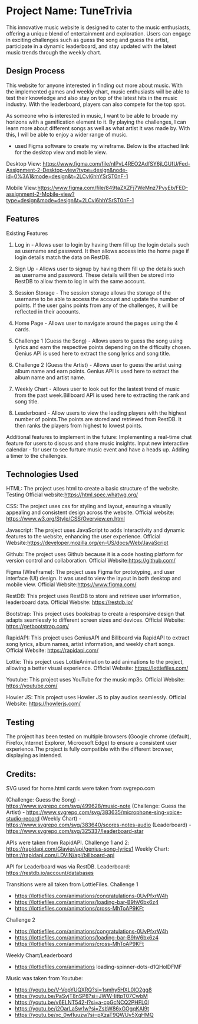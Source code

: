 # Project Name: TuneTrivia

This innovative music website is designed to cater to the music enthusiasts, offering a unique blend of entertainment and exploration. Users can engage in exciting challenges such as guess the song and guess the artist, participate in a dynamic leaderboard, and stay updated with the latest music trends through the weekly chart.

## Design Process

This website for anyone interested in finding out more about music. With the implemented games and weekly chart, music enthusiasts will be able to test their knowledge and also stay on top of the latest hits in the music industry. With the leaderboard, players can also compete for the top spot.

As someone who is interested in music, I want to be able to broade my horizons with a gamification element to it. By playing the challenges, I can learn more about different songs as well as what artist it was made by. With this, I will be able to enjoy a wider range of music. 

- used Figma software to create my wireframe. Below is the attached link for the desktop view and mobile view.

Desktop View: https://www.figma.com/file/nIPvL4REO2AdfSY6jLGUfU/Fed-Assignment-2-Desktop-view?type=design&node-id=0%3A1&mode=design&t=2LCvl6hhYSrST0nF-1

Mobile View:https://www.figma.com/file/849taZXZFj7WeMnz7PvyEb/FED-assignment-2-Mobile-view?type=design&mode=design&t=2LCvl6hhYSrST0nF-1


## Features

Existing Features

1) Log in - Allows user to login by having them fill up the login details such as username and password. It then allows access into the home page if login details match the data on RestDB.

2) Sign Up - Allows user to signup by having them fill up the details such as username and password. These details will then be stored into RestDB to allow them to log in with the same account. 

3) Session Storage -  The session storage allows the storage of the username to be able to access the account and update the number of points. If the user gains points from any of the challenges, it will be reflected in their accounts. 

4) Home Page - Allows user to navigate around the pages using the 4 cards.

5) Challenge 1 (Guess the Song) - Allows users to guess the song using lyrics and earn the respective points depending on the difficulty chosen. Genius API is used here to extract the song lyrics and song title. 

6) Challenge 2 (Guess the Artist) - Allows user to guess the artist using album name and earn points. Genius API is used here to extract the album name and artist name.

7) Weekly Chart - Allows user to look out for the lastest trend of music from the past week.Billboard API is used here to extracting the rank and song title.

8) Leaderboard - Allow users to view the leading players with the highest number of points.The points are stored and retrieved from RestDB. It then ranks the players from highest to lowest points. 

Additional features to implement in the future: 
Implementing a real-time chat feature for users to discuss and share music insights.
Input new interactive calendar - for user to see furture music event and have a heads up.
Adding a timer to the challenges. 

## Technologies Used

HTML:
The project uses html to create a basic structure of the website.
Testing
Official website:https://html.spec.whatwg.org/

CSS:
The project uses css for styling and layout, ensuring a visually appealing and consistent design across the website.
Official website: https://www.w3.org/Style/CSS/Overview.en.html

Javascript:
The project uses JavaScript to adds interactivity and dynamic features to the website, enhancing the user experience. 
Official Website:https://developer.mozilla.org/en-US/docs/Web/JavaScript

Github:
The project uses Github because it is a code hosting platform for version control and collaboration.
Official Website:https://github.com/

Figma (WireFrame):
The project uses Figma for prototyping, and user interface (UI) design. It was used to view the layout in both desktop and mobile view. 
Official Website:https://www.figma.com/

RestDB:
This project uses RestDB to store and retrieve user information, leaderboard data.
Official Website: https://restdb.io/

Bootstrap:
This project uses bookstrap to create a responsive design that adapts seamlessly to different screen sizes and devices.
Official Website: https://getbootstrap.com/

RapidAPI:
This project uses GeniusAPI and Billboard via RapidAPI to extract song lyrics, album names, artist information, and weekly chart songs.
Official Website: https://rapidapi.com/

Lottie:
This project uses LottieAnimation to add animations to the project, allowing a better visual experience. 
Official Website: https://lottiefiles.com/

Youtube:
This project uses YouTube for the music mp3s.
Official Website: https://youtube.com/

Howler JS:
This project uses Howler JS to play audios seamlessly. 
Official Website: https://howlerjs.com/

## Testing
The project has been tested on multiple browsers (Google chrome (default), Firefox,Internet Explorer, Microosoft Edge) to ensure a consistent user experience.The project is fully compatible with the different browser, displaying as intended.

## Credits:
SVG used for home.html cards were taken from svgrepo.com

(Challenge: Guess the Song) - https://www.svgrepo.com/svg/499628/music-note
(Challenge: Guess the Artist) - https://www.svgrepo.com/svg/383635/microphone-sing-voice-studio-record
(Weekly Chart) - https://www.svgrepo.com/svg/383640/scores-notes-audio
(Leaderboard) - https://www.svgrepo.com/svg/325337/leaderboard-star

APIs were taken from RapidAPI.
Challenge 1 and 2: https://rapidapi.com/Glavier/api/genius-song-lyrics1
Weekly Chart: https://rapidapi.com/LDVIN/api/billboard-api

API for Leaderboard was via RestDB.
Leaderboard: https://restdb.io/account/databases

Transitions were all taken from LottieFiles.
Challenge 1
 - https://lottiefiles.com/animations/congratulations-0UvPfxrW4h
 - https://lottiefiles.com/animations/loading-bar-B9hV6bx6z4
 - https://lottiefiles.com/animations/cross-MhToAP9KFt

Challenge 2
- https://lottiefiles.com/animations/congratulations-0UvPfxrW4h 
- https://lottiefiles.com/animations/loading-bar-B9hV6bx6z4
- https://lottiefiles.com/animations/cross-MhToAP9KFt

Weekly Chart/Leaderboard 
- https://lottiefiles.com/animations loading-spinner-dots-d1QHolDFMF

Music was taken from Youtube:
- https://youtu.be/V-VopYUQXRQ?si=1smhy5HXL0lO2gg8
- https://youtu.be/PaSvjT8nSP8?si=JWW-IjttpT07CwbM
- https://youtu.be/v6ELNT542-I?si=a-cpGcNCQ2PHFL0l
- https://youtu.be/j2OarLaSw1w?si=ZsbW86xGOgqKAl9t
- https://youtu.be/xc_0wfIuuzw?si=pXzaT9QWUv5XqHMQ


